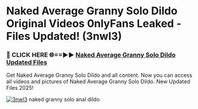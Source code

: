 # Naked Average Granny Solo Dildo Original Videos 0nlyFans Leaked - Files Updated! (3nwl3)

<h3>🔴 CLICK HERE 🌐==►► <a href="https://tinyurl.com/up5wt9bj" rel="nofollow">Naked Average Granny Solo Dildo Updated Files</a></h3>

Get Naked Average Granny Solo Dildo and all content. Now you can access all videos and pictures of Naked Average Granny Solo Dildo. New Updated Files 2025!

[![3nwl3](https://i.imgur.com/ABiUzMV.gif)](https://tinyurl.com/up5wt9bj)
naked granny solo anal dildo